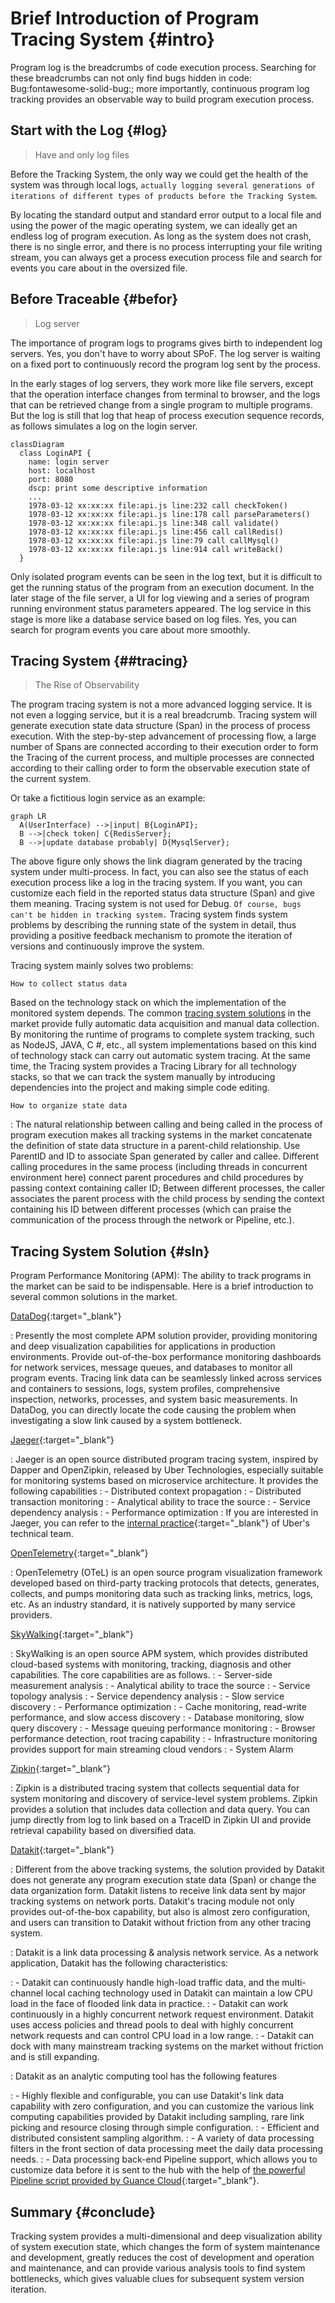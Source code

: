 # Brief Introduction of Program Tracing System {#intro}

Program log is the breadcrumbs of code execution process. Searching for these breadcrumbs can not only find bugs hidden in code: Bug:fontawesome-solid-bug:; more importantly, continuous program log tracking provides an observable way to build program execution process.

## Start with the Log {#log}

> Have and only log files

Before the Tracking System, the only way we could get the health of the system was through local logs, `actually logging several generations of iterations of different types of products before the Tracking System`.

By locating the standard output and standard error output to a local file and using the power of the magic operating system, we can ideally get an endless log of program execution. As long as the system does not crash, there is no single error, and there is no process interrupting your file writing stream, you can always get a process execution process file and search for events you care about in the oversized file.

## Before Traceable {#befor}

> Log server

The importance of program logs to programs gives birth to independent log servers. Yes, you don't have to worry about SPoF. The log server is waiting on a fixed port to continuously record the program log sent by the process.

In the early stages of log servers, they work more like file servers, except that the operation interface changes from terminal to browser, and the logs that can be retrieved change from a single program to multiple programs. But the log is still that log that heap of process execution sequence records, as follows simulates a log on the login server.

``` mermaid
classDiagram
  class LoginAPI {
    name: login server
    host: localhost
    port: 8080
    dscp: print some descriptive information
    ...
    1978-03-12 xx:xx:xx file:api.js line:232 call checkToken()
    1978-03-12 xx:xx:xx file:api.js line:178 call parseParameters()
    1978-03-12 xx:xx:xx file:api.js line:348 call validate()
    1978-03-12 xx:xx:xx file:api.js line:456 call callRedis()
    1978-03-12 xx:xx:xx file:api.js line:79 call callMysql()
    1978-03-12 xx:xx:xx file:api.js line:914 call writeBack()
  }
```

Only isolated program events can be seen in the log text, but it is difficult to get the running status of the program from an execution document. In the later stage of the file server, a UI for log viewing and a series of program running environment status parameters appeared. The log service in this stage is more like a database service based on log files. Yes, you can search for program events you care about more smoothly.

## Tracing System {##tracing}

> The Rise of Observability

The program tracing system is not a more advanced logging service. It is not even a logging service, but it is a real breadcrumb. Tracing system will generate execution state data structure (Span) in the process of process execution. With the step-by-step advancement of processing flow, a large number of Spans are connected according to their execution order to form the Tracing of the current process, and multiple processes are connected according to their calling order to form the observable execution state of the current system.

Or take a fictitious login service as an example:

```mermaid
graph LR
  A(UserInterface) -->|input| B{LoginAPI};
  B -->|check token| C{RedisServer};
  B -->|update database probably| D{MysqlServer};
```

The above figure only shows the link diagram generated by the tracing system under multi-process. In fact, you can also see the status of each execution process like a log in the tracing system. If you want, you can customize each field in the reported status data structure (Span) and give them meaning. Tracing system is not used for Debug. `Of course, bugs can't be hidden in tracking system.` Tracing system finds system problems by describing the running state of the system in detail, thus providing a positive feedback mechanism to promote the iteration of versions and continuously improve the system.

Tracing system mainly solves two problems:

`How to collect status data`

Based on the technology stack on which the implementation of the monitored system depends. The common [tracing system solutions](datakit-tracing-introduction.md#sln) in the market provide fully automatic data acquisition and manual data collection. By monitoring the runtime of programs to complete system tracking, such as NodeJS, JAVA, C #, etc., all system implementations based on this kind of technology stack can carry out automatic system tracing. At the same time, the Tracing system provides a Tracing Library for all technology stacks, so that we can track the system manually by introducing dependencies into the project and making simple code editing.

`How to organize state data`

: The natural relationship between calling and being called in the process of program execution makes all tracking systems in the market concatenate the definition of state data structure in a parent-child relationship. Use ParentID and ID to associate Span generated by caller and callee. Different calling procedures in the same process (including threads in concurrent environment here) connect parent procedures and child procedures by passing context containing caller ID; Between different processes, the caller associates the parent process with the child process by sending the context containing his ID between different processes (which can praise the communication of the process through the network or Pipeline, etc.).

## Tracing System Solution {#sln}

Program Performance Monitoring (APM): The ability to track programs in the market can be said to be indispensable. Here is a brief introduction to several common solutions in the market.

[DataDog](https://docs.datadoghq.com/tracing/){:target="_blank"}

: Presently the most complete APM solution provider, providing monitoring and deep visualization capabilities for applications in production environments. Provide out-of-the-box performance monitoring dashboards for network services, message queues, and databases to monitor all program events. Tracing link data can be seamlessly linked across services and containers to sessions, logs, system profiles, comprehensive inspection, networks, processes, and system basic measurements. In DataDog, you can directly locate the code causing the problem when investigating a slow link caused by a system bottleneck.

[Jaeger](https://www.jaegertracing.io/docs/){:target="_blank"}

: Jaeger is an open source distributed program tracing system, inspired by Dapper and OpenZipkin, released by Uber Technologies, especially suitable for monitoring systems based on microservice architecture. It provides the following capabilities
:  - Distributed context propagation
:  - Distributed transaction monitoring
:  - Analytical ability to trace the source
:  - Service dependency analysis
:  - Performance optimization
: If you are interested in Jaeger, you can refer to the [internal practice](https://www.uber.com/blog/distributed-tracing/){:target="_blank"} of Uber's technical team.

[OpenTelemetry](https://opentelemetry.io/docs/){:target="_blank"}

: OpenTelemetry (OTeL) is an open source program visualization framework developed based on third-party tracking protocols that detects, generates, collects, and pumps monitoring data such as tracking links, metrics, logs, etc. As an industry standard, it is natively supported by many service providers.

[SkyWalking](https://skywalking.apache.org/docs/){:target="_blank"}

: SkyWalking is an open source APM system, which provides distributed cloud-based systems with monitoring, tracking, diagnosis and other capabilities. The core capabilities are as follows.
: - Server-side measurement analysis
: - Analytical ability to trace the source
: - Service topology analysis
: - Service dependency analysis
: - Slow service discovery
: - Performance optimization
: - Cache monitoring, read-write performance, and slow access discovery
: - Database monitoring, slow query discovery
: - Message queuing performance monitoring
: - Browser performance detection, root tracing capability
: - Infrastructure monitoring provides support for main streaming cloud vendors
: - System Alarm

[Zipkin](https://zipkin.io/pages/quickstart.html){:target="_blank"}

: Zipkin is a distributed tracing system that collects sequential data for system monitoring and discovery of service-level system problems. Zipkin provides a solution that includes data collection and data query. You can jump directly from log to link based on a TraceID in Zipkin UI and provide retrieval capability based on diversified data.

[Datakit](https://docs.guance.com/datakit/datakit-tracing/){:target="_blank"}

: Different from the above tracking systems, the solution provided by Datakit does not generate any program execution state data (Span) or change the data organization form. Datakit listens to receive link data sent by major tracking systems on network ports. Datakit's tracing module not only provides out-of-the-box capability, but also is almost zero configuration, and users can transition to Datakit without friction from any other tracing system.

: Datakit is a link data processing & analysis network service. As a network application, Datakit has the following characteristics:

: - Datakit can continuously handle high-load traffic data, and the multi-channel local caching technology used in Datakit can maintain a low CPU load in the face of flooded link data in practice.
: - Datakit can work continuously in a highly concurrent network request environment. Datakit uses access policies and thread pools to deal with highly concurrent network requests and can control CPU load in a low range.
: - Datakit can dock with many mainstream tracking systems on the market without friction and is still expanding.

: Datakit as an analytic computing tool has the following features

: - Highly flexible and configurable, you can use Datakit's link data capability with zero configuration, and you can customize the various link computing capabilities provided by Datakit including sampling, rare link picking and resource closing through simple configuration.
: - Efficient and distributed consistent sampling algorithm.
: - A variety of data processing filters in the front section of data processing meet the daily data processing needs.
: - Data processing back-end Pipeline support, which allows you to customize data before it is sent to the hub with the help of [the powerful Pipeline script provided by Guance Cloud](https://docs.guance.com/logs/pipelines/text-processing/){:target="_blank"}.

## Summary {#conclude}

Tracking system provides a multi-dimensional and deep visualization ability of system execution state, which changes the form of system maintenance and development, greatly reduces the cost of development and operation and maintenance, and can provide various analysis tools to find system bottlenecks, which gives valuable clues for subsequent system version iteration.
